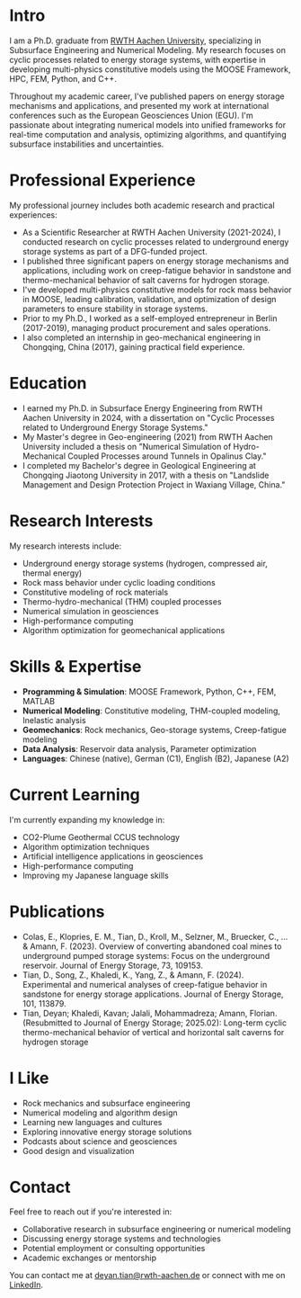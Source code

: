 # Intro

I am a Ph.D. graduate from [RWTH Aachen University](https://www.rwth-aachen.de/), specializing in Subsurface Engineering and Numerical Modeling. My research focuses on cyclic processes related to energy storage systems, with expertise in developing multi-physics constitutive models using the MOOSE Framework, HPC, FEM, Python, and C++.

Throughout my academic career, I've published papers on energy storage mechanisms and applications, and presented my work at international conferences such as the European Geosciences Union (EGU). I'm passionate about integrating numerical models into unified frameworks for real-time computation and analysis, optimizing algorithms, and quantifying subsurface instabilities and uncertainties.

# Professional Experience

My professional journey includes both academic research and practical experiences:

- As a Scientific Researcher at RWTH Aachen University (2021-2024), I conducted research on cyclic processes related to underground energy storage systems as part of a DFG-funded project.
- I published three significant papers on energy storage mechanisms and applications, including work on creep-fatigue behavior in sandstone and thermo-mechanical behavior of salt caverns for hydrogen storage.
- I've developed multi-physics constitutive models for rock mass behavior in MOOSE, leading calibration, validation, and optimization of design parameters to ensure stability in storage systems.
- Prior to my Ph.D., I worked as a self-employed entrepreneur in Berlin (2017-2019), managing product procurement and sales operations.
- I also completed an internship in geo-mechanical engineering in Chongqing, China (2017), gaining practical field experience.

# Education

- I earned my Ph.D. in Subsurface Energy Engineering from RWTH Aachen University in 2024, with a dissertation on "Cyclic Processes related to Underground Energy Storage Systems."
- My Master's degree in Geo-engineering (2021) from RWTH Aachen University included a thesis on "Numerical Simulation of Hydro-Mechanical Coupled Processes around Tunnels in Opalinus Clay."
- I completed my Bachelor's degree in Geological Engineering at Chongqing Jiaotong University in 2017, with a thesis on "Landslide Management and Design Protection Project in Waxiang Village, China."

# Research Interests

My research interests include:

- Underground energy storage systems (hydrogen, compressed air, thermal energy)
- Rock mass behavior under cyclic loading conditions
- Constitutive modeling of rock materials
- Thermo-hydro-mechanical (THM) coupled processes
- Numerical simulation in geosciences
- High-performance computing
- Algorithm optimization for geomechanical applications

# Skills & Expertise

- **Programming & Simulation**: MOOSE Framework, Python, C++, FEM, MATLAB
- **Numerical Modeling**: Constitutive modeling, THM-coupled modeling, Inelastic analysis
- **Geomechanics**: Rock mechanics, Geo-storage systems, Creep-fatigue modeling
- **Data Analysis**: Reservoir data analysis, Parameter optimization
- **Languages**: Chinese (native), German (C1), English (B2), Japanese (A2)

# Current Learning

I'm currently expanding my knowledge in:

- CO2-Plume Geothermal CCUS technology
- Algorithm optimization techniques
- Artificial intelligence applications in geosciences
- High-performance computing
- Improving my Japanese language skills

# Publications

- Colas, E., Klopries, E. M., Tian, D., Kroll, M., Selzner, M., Bruecker, C., ... & Amann, F. (2023). Overview of converting abandoned coal mines to underground pumped storage systems: Focus on the underground reservoir. Journal of Energy Storage, 73, 109153.
- Tian, D., Song, Z., Khaledi, K., Yang, Z., & Amann, F. (2024). Experimental and numerical analyses of creep-fatigue behavior in sandstone for energy storage applications. Journal of Energy Storage, 101, 113879.
- Tian, Deyan; Khaledi, Kavan; Jalali, Mohammadreza; Amann, Florian. (Resubmitted to Journal of Energy Storage; 2025.02): Long-term cyclic thermo-mechanical behavior of vertical and horizontal salt caverns for hydrogen storage

# I Like

- Rock mechanics and subsurface engineering
- Numerical modeling and algorithm design
- Learning new languages and cultures
- Exploring innovative energy storage solutions
- Podcasts about science and geosciences
- Good design and visualization

# Contact

Feel free to reach out if you're interested in:
- Collaborative research in subsurface engineering or numerical modeling
- Discussing energy storage systems and technologies
- Potential employment or consulting opportunities
- Academic exchanges or mentorship

You can contact me at [deyan.tian@rwth-aachen.de](mailto:deyan.tian@rwth-aachen.de) or connect with me on [LinkedIn](https://www.linkedin.com/in/deyan-tian).
